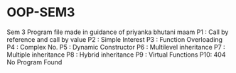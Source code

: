 # OOP-SEM3 
Sem 3 Program file made in guidance of priyanka bhutani maam
P1 : Call by reference and call by value
P2 : Simple Interest
P3 : Function Overloading
P4 : Complex No.
P5 : Dynamic Constructor
P6 : Multilevel inheritance
P7 : Multiple inheritance
P8 : Hybrid inheritance
P9 : Virtual Functions
P10: 404 No Program Found
